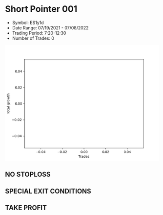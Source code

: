# Short Pointer 001 
- Symbol: ES1y1d
- Date Range: 07/19/2021 - 07/08/2022
- Trading Period: 7:20-12:30
- Number of Trades: 0

![Plot](ShortPointer001ES1y1d.png)
## NO STOPLOSS









## SPECIAL EXIT CONDITIONS 


## TAKE PROFIT









